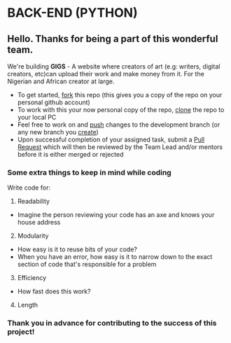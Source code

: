 # BACK-END (PYTHON)
## Hello. Thanks for being a part of this wonderful team.
We're building <strong>GIGS</strong> - A website where creators of art (e.g: writers, digital creators, etc)can upload their work and make money from it. For the Nigerian and African creator at large.

- To get started, <a href="https://docs.github.com/en/github/getting-started-with-github/quickstart/fork-a-repo">fork</a> this repo (this gives you a copy of the repo on your personal github account) <br>
- To work with this your now personal copy of the repo, <a href="https://docs.github.com/en/github/creating-cloning-and-archiving-repositories/cloning-a-repository-from-github/cloning-a-repository">clone</a> the repo to your local PC <br>
- Feel free to work on and <a href="https://www.digitalocean.com/community/tutorials/how-to-push-an-existing-project-to-github">push</a> changes to the development branch (or any new branch you <a href="https://zepel.io/blog/how-to-create-a-new-branch-in-github/">create</a>) <br>
- Upon successful completion of your assigned task, submit a <a href="https://docs.github.com/en/github/collaborating-with-pull-requests/proposing-changes-to-your-work-with-pull-requests/creating-a-pull-request">Pull Request</a> which will then be reviewed by the Team Lead and/or mentors before it is either merged or rejected <br>

### Some extra things to keep in mind while coding
Write code for:
1. Readability
- Imagine the person reviewing your code has an axe and knows your house address
2. Modularity
- How easy is it to reuse bits of your code?
- When you have an error, how easy is it to narrow down to the exact section of code that's responsible for a problem
3. Efficiency
- How fast does this work?
4. Length
### <strong>Thank you in advance for contributing to the success of this project!</strong>
